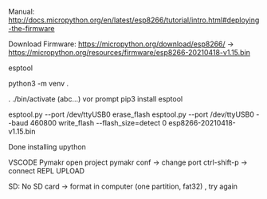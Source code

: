 Manual: http://docs.micropython.org/en/latest/esp8266/tutorial/intro.html#deploying-the-firmware

Download Firmware: https://micropython.org/download/esp8266/
-> https://micropython.org/resources/firmware/esp8266-20210418-v1.15.bin

esptool

python3 -m venv .

. ./bin/activate
(abc...) vor prompt
pip3 install esptool


esptool.py --port /dev/ttyUSB0 erase_flash
esptool.py --port /dev/ttyUSB0 --baud 460800 write_flash --flash_size=detect 0 esp8266-20210418-v1.15.bin

Done installing upython



VSCODE
Pymakr
open project
pymakr conf -> change port
ctrl-shift-p -> connect
REPL
UPLOAD


SD: No SD card -> format in computer (one partition, fat32) , try again

